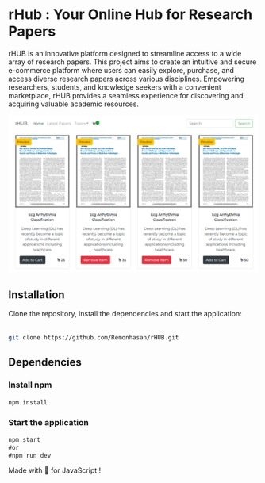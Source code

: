 # rHub :  Your Online Hub for Research Papers

rHUB is an innovative platform designed to streamline access to a wide array of research papers. 
This project aims to create an intuitive and secure e-commerce platform where users can easily explore, purchase, 
and access diverse research papers across various disciplines. Empowering researchers, students, 
and knowledge seekers with a convenient marketplace, rHUB provides a seamless experience for discovering and acquiring valuable academic resources.

![rHUB](rHub.png)

## Installation

Clone the repository, install the dependencies and start the application:

```bash

git clone https://github.com/Remonhasan/rHUB.git

```
## Dependencies 

### Install npm 
```
npm install
```
### Start the application
```
npm start
#or
#npm run dev

```

Made with 💙 for JavaScript !
